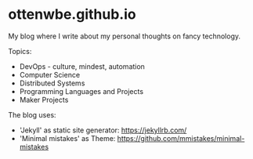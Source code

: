 # ottenwbe.github.io

My blog where I write about my personal thoughts on fancy technology.

Topics:
* DevOps - culture, mindest, automation
* Computer Science
* Distributed Systems
* Programming Languages and Projects
* Maker Projects

The blog uses:
* 'Jekyll' as static site generator: https://jekyllrb.com/
* 'Minimal mistakes' as Theme: https://github.com/mmistakes/minimal-mistakes

